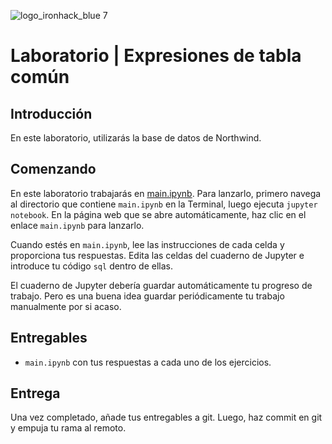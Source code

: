 ![logo_ironhack_blue 7](https://user-images.githubusercontent.com/23629340/40541063-a07a0a8a-601a-11e8-91b5-2f13e4e6b441.png)

# Laboratorio | Expresiones de tabla común

## Introducción

En este laboratorio, utilizarás la base de datos de Northwind.

## Comenzando

En este laboratorio trabajarás en [main.ipynb](main.ipynb). Para lanzarlo, primero navega al directorio que contiene `main.ipynb` en la Terminal, luego ejecuta `jupyter notebook`. En la página web que se abre automáticamente, haz clic en el enlace `main.ipynb` para lanzarlo.

Cuando estés en `main.ipynb`, lee las instrucciones de cada celda y proporciona tus respuestas. Edita las celdas del cuaderno de Jupyter e introduce tu código `sql` dentro de ellas.

El cuaderno de Jupyter debería guardar automáticamente tu progreso de trabajo. Pero es una buena idea guardar periódicamente tu trabajo manualmente por si acaso.

## Entregables

- `main.ipynb` con tus respuestas a cada uno de los ejercicios.

## Entrega

Una vez completado, añade tus entregables a git. Luego, haz commit en git y empuja tu rama al remoto.
